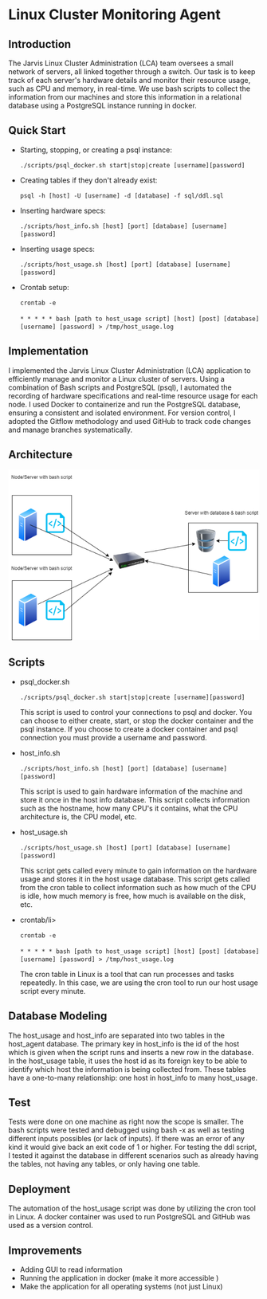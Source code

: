 # Linux Cluster Monitoring Agent

## Introduction
The Jarvis Linux Cluster Administration (LCA) team oversees a small network of servers, all 
linked together through a switch. Our task is to keep track of each server's hardware details and 
monitor their resource usage, such as CPU and memory, in real-time. We use bash scripts to collect the 
information from our machines and store this information in a relational database using a PostgreSQL
instance running in docker.

## Quick Start
<ul>
  <li>Starting, stopping, or creating a psql instance:</li>

    ./scripts/psql_docker.sh start|stop|create [username][password]
  <li>Creating tables if they don't already exist:</li>

    psql -h [host] -U [username] -d [database] -f sql/ddl.sql
  <li>Inserting hardware specs:</li>

    ./scripts/host_info.sh [host] [port] [database] [username] [password]
  <li>Inserting usage specs:</li>

    ./scripts/host_usage.sh [host] [port] [database] [username] [password]
<li>Crontab setup:</li>

    crontab -e

    * * * * * bash [path to host_usage script] [host] [post] [database] [username] [password] > /tmp/host_usage.log
</ul>

## Implementation
I implemented the Jarvis Linux Cluster Administration (LCA) application to efficiently manage and monitor a 
Linux cluster of servers. Using a combination of Bash scripts and PostgreSQL (psql), I automated the 
recording of hardware specifications and real-time resource usage for each node. I used Docker 
to containerize and run the PostgreSQL database, ensuring a consistent and isolated environment. For version 
control, I adopted the Gitflow methodology and used GitHub to track code changes and manage branches systematically.

## Architecture
![Project Architecture](./assets/LinuxClusterArchitecture.png)

## Scripts
<ul>
    <li>psql_docker.sh</li>

    ./scripts/psql_docker.sh start|stop|create [username][password]

This script is used to control your connections to psql and docker. You can choose 
to either create, start, or stop the docker container and the psql instance. If you choose
to create a docker container and psql connection you must provide a username and password.

<li>host_info.sh</li>

    ./scripts/host_info.sh [host] [port] [database] [username] [password]

This script is used to gain hardware information of the machine and store it once in the
host info database. This script collects information such as the hostname, how many CPU's it contains,
what the CPU architecture is, the CPU model, etc.

<li>host_usage.sh</li>

    ./scripts/host_usage.sh [host] [port] [database] [username] [password]

This script gets called every minute to gain information on the hardware usage and stores 
it in the host usage database. This script gets called from the cron table to collect information such
as how much of the CPU is idle, how much memory is free, how much is available on the disk, etc.


<li>crontab/li>

    crontab -e

    * * * * * bash [path to host_usage script] [host] [post] [database] [username] [password] > /tmp/host_usage.log

The cron table in Linux is a tool that can run processes and tasks repeatedly. In this case, we are using the
cron tool to run our host usage script every minute.

</ul>

## Database Modeling
The host_usage and host_info are separated into two tables in the host_agent database. The primary key in 
host_info is the id of the host which is given when the script runs and inserts a new row in the database.
In the host_usage table, it uses the host id as its foreign key to be able to identify which host the information
is being collected from. These tables have a one-to-many relationship: one host in host_info to many host_usage.

## Test
Tests were done on one machine as right now the scope is smaller. The bash scripts were tested and debugged
using bash -x as well as testing different inputs possibles (or lack of inputs). If there was an error of any kind
it would give back an exit code of 1 or higher. For testing the ddl script, I tested it against the database in
different scenarios such as already having the tables, not having any tables, or only having one table.

## Deployment
The automation of the host_usage script was done by utilizing the cron tool in Linux. A docker container
was used to run PostgreSQL and GitHub was used as a version control.

## Improvements
<ul>
    <li>Adding GUI to read information</li>
    <li>Running the application in docker (make it more accessible )</li>
    <li>Make the application for all operating systems (not just Linux)</li>

</ul>

</ul>


